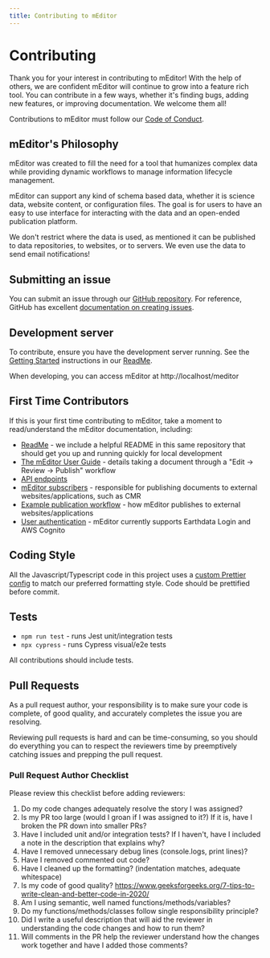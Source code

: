 ```yaml
---
title: Contributing to mEditor
---
```


# Contributing

Thank you for your interest in contributing to mEditor! With the help of others, we are confident mEditor will continue to grow into a feature rich tool. You can contribute in a few ways, whether it's finding bugs, adding new features, or improving documentation. We welcome them all!

Contributions to mEditor must follow our [Code of Conduct](/code-of-conduct).

## mEditor's Philosophy

mEditor was created to fill the need for a tool that humanizes complex data while providing dynamic workflows to manage information lifecycle management.

mEditor can support any kind of schema based data, whether it is science data, website content, or configuration files. The goal is for users to have an easy to use interface for interacting with the data and an open-ended publication platform.

We don't restrict where the data is used, as mentioned it can be published to data repositories, to websites, or to servers. We even use the data to send email notifications!

## Submitting an issue

You can submit an issue through our [GitHub repository](https://github.com/nasa/gesdisc-meditor). For reference, GitHub has excellent [documentation on creating issues](https://docs.github.com/en/issues/tracking-your-work-with-issues/creating-an-issue).

## Development server

To contribute, ensure you have the development server running. See the [Getting Started](/readme#getting-started) instructions in our [ReadMe](/readme).

When developing, you can access mEditor at http://localhost/meditor

## First Time Contributors

If this is your first time contributing to mEditor, take a moment to read/understand the mEditor documentation, including:

-   [ReadMe](/readme) - we include a helpful README in this same repository that should get you up and running quickly for local development
-   [The mEditor User Guide](/user-guide) - details taking a document through a "Edit -> Review -> Publish" workflow
-   [API endpoints](/api)
-   [mEditor subscribers](https://wiki.earthdata.nasa.gov/display/MEDITOR/mEditor+subscribers) - responsible for publishing documents to external websites/applications, such as CMR
-   [Example publication workflow](https://wiki.earthdata.nasa.gov/display/MEDITOR/mEditor+Publication+Workflow) - how mEditor publishes to external websites/applications
-   [User authentication](https://wiki.earthdata.nasa.gov/display/MEDITOR/User+Authentication) - mEditor currently supports Earthdata Login and AWS Cognito

## Coding Style

All the Javascript/Typescript code in this project uses a [custom Prettier config](https://www.npmjs.com/package/@gesdisc/prettier-config) to match our preferred formatting style. Code should be prettified before commit.

## Tests

-   `npm run test` - runs Jest unit/integration tests
-   `npx cypress` - runs Cypress visual/e2e tests

All contributions should include tests.

## Pull Requests

As a pull request author, your responsibility is to make sure your code is complete, of good quality, and accurately completes the issue you are resolving.

Reviewing pull requests is hard and can be time-consuming, so you should do everything you can to respect the reviewers time by preemptively catching issues and prepping the pull request.

### Pull Request Author Checklist

Please review this checklist before adding reviewers:

1. Do my code changes adequately resolve the story I was assigned?
2. Is my PR too large (would I groan if I was assigned to it?) If it is, have I broken the PR down into smaller PRs?
3. Have I included unit and/or integration tests? If I haven't, have I included a note in the description that explains why?
4. Have I removed unnecessary debug lines (console.logs, print lines)?
5. Have I removed commented out code?
6. Have I cleaned up the formatting? (indentation matches, adequate whitespace)
7. Is my code of good quality? https://www.geeksforgeeks.org/7-tips-to-write-clean-and-better-code-in-2020/
8. Am I using semantic, well named functions/methods/variables?
9. Do my functions/methods/classes follow single responsibility principle?
10. Did I write a useful description that will aid the reviewer in understanding the code changes and how to run them?
11. Will comments in the PR help the reviewer understand how the changes work together and have I added those comments?
